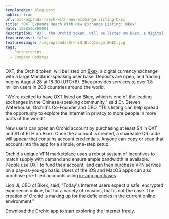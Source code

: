 ```yaml
---
templateKey: blog-post
public: true
url: oxt-expands-reach-with-new-exchange-listing-bkex
title: "OXT Expands Reach With New Exchange Listing: Bkex"
date: 1598536800001
description: 'OXT, the Orchid token, will be listed on Bkex, a digital currency exchange with a large Mandarin-speaking user base. Bkex provides services to over 1.8 million users in 208 countries around the world. '
featuredpost: false
featuredimage: /img/uploads/Orchid_BlogImage_BKEX.jpg
tags:
  - Partnerships
  - Company Updates
---
```

OXT, the Orchid token, will be listed on [Bkex](https://www.bkex.com/), a digital currency exchange with a large Mandarin-speaking user base. Deposits are open, and trading begins August 28 at 18:30 (UTC+8). Bkex provides services to over 1.8 million users in 208 countries around the world.

"We're excited to have OXT listed on Bkex, which is one of the leading exchanges in the Chinese-speaking community," said Dr. Steven Waterhouse, Orchid's Co-Founder and CEO. "This listing can help spread the opportunity to explore the Internet in privacy to more people in more parts of the world."

New users can open an Orchid account by purchasing at least $4 in OXT and $1 of ETH on Bkex. Once the account is created, a shareable QR code will appear that contains account credentials. Anyone can copy or scan that account into the app for a simple, one-step setup.

Orchid's unique VPN marketplace uses a robust system of incentives to match supply with demand and ensure ample bandwidth is available. People use OXT to fund their account, and can then purchase VPN service on a pay-as-you-go basis. Users of the iOS and MacOS apps can also purchase pre-filled accounts using [in-app purchases](/orchid-launches-in-apple-app-store/).

Lion Ji, CEO of Bkex, said, "Today's Internet users expect a safe, encrypted experience online, but for a variety of reasons, that is not the case. The creation of Orchid is making up for the deficiencies in the current online environment."

[Download the Orchid app](https://www.orchid.com/download) to start exploring the Internet freely.